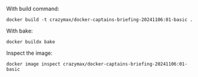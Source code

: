 With build command:

```
docker build -t crazymax/docker-captains-briefing-20241106:01-basic .
```

With bake:

```
docker buildx bake
```

Inspect the image:

```
docker image inspect crazymax/docker-captains-briefing-20241106:01-basic
```

